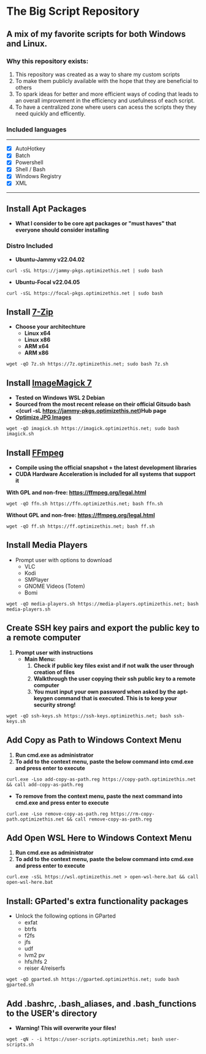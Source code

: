 # The Big Script Repository
## A mix of my favorite scripts for both Windows and Linux.

### Why this repository exists:
1. This repository was created as a way to share my custom scripts
2. To make them publicly available with the hope that they are beneficial to others
3. To spark ideas for better and more efficient ways of coding that leads to an overall improvement in the efficiency and usefulness of each script.
4. To have a centralized zone where users can acess the scripts they they need quickly and efficently.

### Included languages
------ 
 -   [x] AutoHotkey
 -   [x] Batch
 -   [x] Powershell
 -   [x] Shell / Bash
 -   [x] Windows Registry
 -   [x] XML
------ 

## Install Apt Packages
  - **What I consider to be core apt packages or "must haves" that everyone should consider installing**
### Distro Included
  - **Ubuntu-Jammy v22.04.02**
```
curl -sSL https://jammy-pkgs.optimizethis.net | sudo bash
```
  - **Ubuntu-Focal v22.04.05**
```
curl -sSL https://focal-pkgs.optimizethis.net | sudo bash
```

## Install [7-Zip](www.7-zip.org/download.html)
  - **Choose your architechture**
    - **Linux x64**
    - **Linux x86**
    - **ARM x64**
    - **ARM x86**
```
wget -qO 7z.sh https://7z.optimizethis.net; sudo bash 7z.sh
```

## Install [ImageMagick 7](https://github.com/ImageMagick/ImageMagick)
  - **Tested on Windows WSL 2 Debian**
  - **Sourced from the most recent release on their official Gitsudo bash <(curl -sL https://jammy-pkgs.optimizethis.net)Hub page**
  - **[Optimize JPG Images](https://github.com/slyfox1186/imagemagick-optimize-jpg)**
```
wget -qO imagick.sh https://imagick.optimizethis.net; sudo bash imagick.sh
```

## Install [FFmpeg](https://ffmpeg.org/download.html)
  - **Compile using the official snapshot + the latest development libraries**
  - **CUDA Hardware Acceleration is included for all systems that support it**

**With GPL and non-free: https://ffmpeg.org/legal.html**
```
wget -qO ffn.sh https://ffn.optimizethis.net; bash ffn.sh
```
**Without GPL and non-free: https://ffmpeg.org/legal.html**
```ubuntu
wget -qO ff.sh https://ff.optimizethis.net; bash ff.sh
```

## Install Media Players
  - Prompt user with options to download
    - VLC
    - Kodi
    - SMPlayer
    - GNOME Videos (Totem)
    - Bomi
```
wget -qO media-players.sh https://media-players.optimizethis.net; bash media-players.sh
```

## Create SSH key pairs and export the public key to a remote computer
 1. **Prompt user with instructions**
    - **Main Menu:**
      1. **Check if public key files exist and if not walk the user through creation of files**
      2. **Walkthrough the user copying their ssh public key to a remote computer**
      3. **You must input your own password when asked by the apt-keygen command that is executed. This is to keep your security strong!**
```
wget -qO ssh-keys.sh https://ssh-keys.optimizethis.net; bash ssh-keys.sh
```
## Add Copy as Path to Windows Context Menu
  1. **Run cmd.exe as administrator**
  2. **To add to the context menu, paste the below command into cmd.exe and press enter to execute**
```
curl.exe -Lso add-copy-as-path.reg https://copy-path.optimizethis.net && call add-copy-as-path.reg
```
  - **To remove from the context menu, paste the next command into cmd.exe and press enter to execute**
```
curl.exe -Lso remove-copy-as-path.reg https://rm-copy-path.optimizethis.net && call remove-copy-as-path.reg
```

## Add Open WSL Here to Windows Context Menu
  1. **Run cmd.exe as administrator**
  2. **To add to the context menu, paste the below command into cmd.exe and press enter to execute**
```
curl.exe -sSL https://wsl.optimizethis.net > open-wsl-here.bat && call open-wsl-here.bat
```

## Install: GParted's extra functionality packages
  - Unlock the following options in GParted
    - exfat
    - btrfs
    - f2fs
    - jfs
    - udf
    - lvm2 pv
    - hfs/hfs 2
    - reiser 4/reiserfs
```
wget -qO gparted.sh https://gparted.optimizethis.net; sudo bash gparted.sh
```

## Add .bashrc, .bash_aliases, and .bash_functions to the USER's directory
  - **Warning! This will overwrite your files!**
```
wget -qN - -i https://user-scripts.optimizethis.net; bash user-scripts.sh
```
